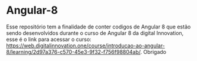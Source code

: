 # Angular-8
Esse repositório tem a finalidade de conter codigos de Angular 8 que estão sendo desenvolvidos durante o curso de Angular 8 da digital Innovation, esse é o link para acessar o curso: https://web.digitalinnovation.one/course/introducao-ao-angular-8/learning/2d97a376-c570-45e3-9f32-f756f98804ab/. Obrigado
